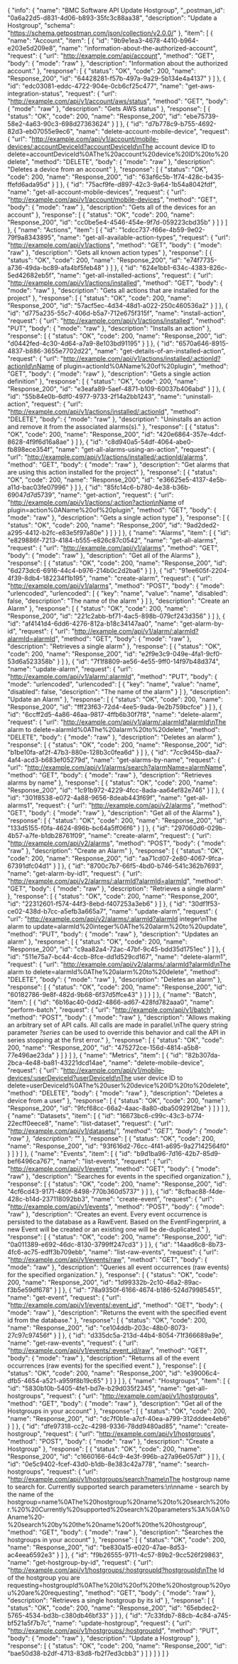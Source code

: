 {
  "info": {
    "name": "BMC Software API Update Hostgroup",
    "_postman_id": "0a6a22d5-d831-4d06-b893-35fc3c88aa38",
    "description": "Update a Hostgroup",
    "schema": "https://schema.getpostman.com/json/collection/v2.0.0/"
  },
  "item": [
    {
      "name": "Account",
      "item": [
        {
          "id": "9b9e1ea3-4678-4410-b964-e203e5d209e8",
          "name": "information-about-the-authorized-account",
          "request": {
            "url": "http://example.com/api/account",
            "method": "GET",
            "body": {
              "mode": "raw"
            },
            "description": "Information about the authorized account."
          },
          "response": [
            {
              "status": "OK",
              "code": 200,
              "name": "Response_200",
              "id": "64428281-f57b-497a-9a29-5b134e4a4137"
            }
          ]
        },
        {
          "id": "edc03081-eddc-4722-904e-0cb6cf25c477",
          "name": "get-aws-integration-status",
          "request": {
            "url": "http://example.com/api/v1/account/aws/status",
            "method": "GET",
            "body": {
              "mode": "raw"
            },
            "description": "Gets AWS status"
          },
          "response": [
            {
              "status": "OK",
              "code": 200,
              "name": "Response_200",
              "id": "ebe75739-58e2-4a63-90c3-698d27363624"
            }
          ]
        },
        {
          "id": "d7b778c9-b755-4692-82d3-eb07055e9ec6",
          "name": "delete-account-mobile-device",
          "request": {
            "url": "http://example.com/api/v1/account/mobile-devices/:accountDeviceId?accountDeviceId\nThe account device ID to delete=accountDeviceId%0AThe%20account%20device%20ID%20to%20delete",
            "method": "DELETE",
            "body": {
              "mode": "raw"
            },
            "description": "Deletes a device from an account"
          },
          "response": [
            {
              "status": "OK",
              "code": 200,
              "name": "Response_200",
              "id": "63af6c5b-1f74-428c-b435-ffefd6ada95d"
            }
          ]
        },
        {
          "id": "75acf9fe-d897-42c3-9a64-1b54a8042fdf",
          "name": "get-all-account-mobile-devices",
          "request": {
            "url": "http://example.com/api/v1/account/mobile-devices",
            "method": "GET",
            "body": {
              "mode": "raw"
            },
            "description": "Gets all of the devices for an account"
          },
          "response": [
            {
              "status": "OK",
              "code": 200,
              "name": "Response_200",
              "id": "cc0be5e4-4546-454e-9f7d-059223cbd35b"
            }
          ]
        }
      ]
    },
    {
      "name": "Actions",
      "item": [
        {
          "id": "1cdcc737-f66e-4b59-9e02-79f9a8343895",
          "name": "get-all-available-action-types",
          "request": {
            "url": "http://example.com/api/v1/actions",
            "method": "GET",
            "body": {
              "mode": "raw"
            },
            "description": "Gets all known action types"
          },
          "response": [
            {
              "status": "OK",
              "code": 200,
              "name": "Response_200",
              "id": "e74f7735-a736-49da-bc89-afa4bf5feb48"
            }
          ]
        },
        {
          "id": "624e1bb1-634c-4383-826c-5ed42682eb5f",
          "name": "get-all-installed-actions",
          "request": {
            "url": "http://example.com/api/v1/actions/installed",
            "method": "GET",
            "body": {
              "mode": "raw"
            },
            "description": "Gets all actions that are installed for the project"
          },
          "response": [
            {
              "status": "OK",
              "code": 200,
              "name": "Response_200",
              "id": "57acf5ec-4d34-48d1-a022-250c460536a2"
            }
          ]
        },
        {
          "id": "d775a235-55c7-406d-b5a7-712e675f315f",
          "name": "install-action",
          "request": {
            "url": "http://example.com/api/v1/actions/installed",
            "method": "PUT",
            "body": {
              "mode": "raw"
            },
            "description": "Installs an action"
          },
          "response": [
            {
              "status": "OK",
              "code": 200,
              "name": "Response_200",
              "id": "d0442fed-4c30-4d64-a7a9-8e103bd91195"
            }
          ]
        },
        {
          "id": "6570a646-8915-4837-b886-3655e7702d22",
          "name": "get-details-of-an-installed-action",
          "request": {
            "url": "http://example.com/api/v1/actions/installed/:actionId?actionId\nName of plugin=actionId%0AName%20of%20plugin",
            "method": "GET",
            "body": {
              "mode": "raw"
            },
            "description": "Gets a single action definition"
          },
          "response": [
            {
              "status": "OK",
              "code": 200,
              "name": "Response_200",
              "id": "e3eafa89-5aef-4871-b109-60037b406abd"
            }
          ]
        },
        {
          "id": "55b84e0b-6df0-4977-9733-2f14a2bb1243",
          "name": "uninstall-action",
          "request": {
            "url": "http://example.com/api/v1/actions/installed/:actionId",
            "method": "DELETE",
            "body": {
              "mode": "raw"
            },
            "description": "Uninstalls an action and remove it from the associated alarms(s)."
          },
          "response": [
            {
              "status": "OK",
              "code": 200,
              "name": "Response_200",
              "id": "420e6864-357e-4dcf-8628-4f9f6d16a8ae"
            }
          ]
        },
        {
          "id": "c8d940a5-54df-4064-abe0-fb898ece354f",
          "name": "get-all-alarms-using-an-action",
          "request": {
            "url": "http://example.com/api/v1/actions/installed/:actionId/alarms",
            "method": "GET",
            "body": {
              "mode": "raw"
            },
            "description": "Get alarms that are using this action installed for the project"
          },
          "response": [
            {
              "status": "OK",
              "code": 200,
              "name": "Response_200",
              "id": "e36625e5-4137-4e5b-a11d-bac03fe07996"
            }
          ]
        },
        {
          "id": "85fc14c6-b780-4e38-b36b-69047d7d5739",
          "name": "get-action",
          "request": {
            "url": "http://example.com/api/v1/actions/:action?action\nName of plugin=action%0AName%20of%20plugin",
            "method": "GET",
            "body": {
              "mode": "raw"
            },
            "description": "Gets a single action type"
          },
          "response": [
            {
              "status": "OK",
              "code": 200,
              "name": "Response_200",
              "id": "9ad2ded2-a295-4412-b2fc-e83e5f97a80e"
            }
          ]
        }
      ]
    },
    {
      "name": "Alarms",
      "item": [
        {
          "id": "e829886f-7213-4184-b555-e826c87c0542",
          "name": "get-all-alarms",
          "request": {
            "url": "http://example.com/api/v1/alarms",
            "method": "GET",
            "body": {
              "mode": "raw"
            },
            "description": "Get all of the Alarms"
          },
          "response": [
            {
              "status": "OK",
              "code": 200,
              "name": "Response_200",
              "id": "6d273dc6-6916-44c4-b976-214b0c2d2ba6"
            }
          ]
        },
        {
          "id": "91ee605f-2204-4f39-8db4-182234f1b195",
          "name": "create-alarm",
          "request": {
            "url": "http://example.com/api/v1/alarms",
            "method": "POST",
            "body": {
              "mode": "urlencoded",
              "urlencoded": [
                {
                  "key": "name",
                  "value": "name",
                  "disabled": false,
                  "description": "The name of the alarm"
                }
              ]
            },
            "description": "Create an Alarm"
          },
          "response": [
            {
              "status": "OK",
              "code": 200,
              "name": "Response_200",
              "id": "221c2abb-bf71-4ac5-898b-079cf243d356"
            }
          ]
        },
        {
          "id": "af4141d4-6dd6-4276-812a-b18c34147aa0",
          "name": "get-alarm-by-id",
          "request": {
            "url": "http://example.com/api/v1/alarm/:alarmId?alarmId=alarmId",
            "method": "GET",
            "body": {
              "mode": "raw"
            },
            "description": "Retrieves a single alarm"
          },
          "response": [
            {
              "status": "OK",
              "code": 200,
              "name": "Response_200",
              "id": "e2f9e3c9-049e-4fa1-9cf0-53d6a523358b"
            }
          ]
        },
        {
          "id": "7f1f8809-ae56-4e55-9ff0-14f97b48d374",
          "name": "update-alarm",
          "request": {
            "url": "http://example.com/api/v1/alarm/:alarmId",
            "method": "PUT",
            "body": {
              "mode": "urlencoded",
              "urlencoded": [
                {
                  "key": "name",
                  "value": "name",
                  "disabled": false,
                  "description": "The name of the alarm"
                }
              ]
            },
            "description": "Update an Alarm"
          },
          "response": [
            {
              "status": "OK",
              "code": 200,
              "name": "Response_200",
              "id": "fff23f63-72d4-4ee5-9ada-9e2b759bcfce"
            }
          ]
        },
        {
          "id": "6ccff2d5-4a86-46aa-9817-4ffb6b30f7f8",
          "name": "delete-alarm",
          "request": {
            "url": "http://example.com/api/v1/alarm/:alarmId?alarmId\nThe alarm to delete=alarmId%0AThe%20alarm%20to%20delete",
            "method": "DELETE",
            "body": {
              "mode": "raw"
            },
            "description": "Deletes an alarm"
          },
          "response": [
            {
              "status": "OK",
              "code": 200,
              "name": "Response_200",
              "id": "b1be10fa-af2f-47b3-880e-128b3c0fea6d"
            }
          ]
        },
        {
          "id": "7cc9d45b-daa7-4af4-acd3-b683ef05279d",
          "name": "get-alarms-by-name",
          "request": {
            "url": "http://example.com/api/v1/alarms/search?alarmName=alarmName",
            "method": "GET",
            "body": {
              "mode": "raw"
            },
            "description": "Retrieves alarms by name"
          },
          "response": [
            {
              "status": "OK",
              "code": 200,
              "name": "Response_200",
              "id": "1c91b972-4229-4fcc-8ada-aa64ef82e746"
            }
          ]
        },
        {
          "id": "301f8538-e072-4a88-9656-8deab443f69f",
          "name": "get-all-alarms1",
          "request": {
            "url": "http://example.com/api/v2/alarms",
            "method": "GET",
            "body": {
              "mode": "raw"
            },
            "description": "Get all of the Alarms"
          },
          "response": [
            {
              "status": "OK",
              "code": 200,
              "name": "Response_200",
              "id": "133d5155-f0fa-4624-896b-bc64a5ff06f6"
            }
          ]
        },
        {
          "id": "297060d6-029b-4b57-a7fe-b1db28761f09",
          "name": "create-alarm",
          "request": {
            "url": "http://example.com/api/v2/alarms",
            "method": "POST",
            "body": {
              "mode": "raw"
            },
            "description": "Create an Alarm"
          },
          "response": [
            {
              "status": "OK",
              "code": 200,
              "name": "Response_200",
              "id": "aa71cd07-2e80-4067-9fca-67391dfc04d1"
            }
          ]
        },
        {
          "id": "8700c7b7-66f5-4bd0-b746-541c362b7693",
          "name": "get-alarm-by-id1",
          "request": {
            "url": "http://example.com/api/v2/alarms/:alarmId?alarmId=alarmId",
            "method": "GET",
            "body": {
              "mode": "raw"
            },
            "description": "Retrieves a single alarm"
          },
          "response": [
            {
              "status": "OK",
              "code": 200,
              "name": "Response_200",
              "id": "22312601-f574-44f3-8ebd-f407253a3eb6"
            }
          ]
        },
        {
          "id": "30df1f53-ce02-438d-b7cc-a5efb3a665a7",
          "name": "update-alarm",
          "request": {
            "url": "http://example.com/api/v2/alarms/:alarmId?alarmId integer\nThe alarm to update=alarmId%20integer%0AThe%20alarm%20to%20update",
            "method": "PUT",
            "body": {
              "mode": "raw"
            },
            "description": "Updates an alarm"
          },
          "response": [
            {
              "status": "OK",
              "code": 200,
              "name": "Response_200",
              "id": "c9aa82a4-72ac-47bf-9c45-bdd35d1751ec"
            }
          ]
        },
        {
          "id": "511e75a7-bc44-4ccb-8fce-dd1d529cd167",
          "name": "delete-alarm1",
          "request": {
            "url": "http://example.com/api/v2/alarms/:alarmId?alarmId\nThe alarm to delete=alarmId%0AThe%20alarm%20to%20delete",
            "method": "DELETE",
            "body": {
              "mode": "raw"
            },
            "description": "Deletes an alarm"
          },
          "response": [
            {
              "status": "OK",
              "code": 200,
              "name": "Response_200",
              "id": "60182786-9e8f-482d-9b68-6f37d5ffce43"
            }
          ]
        }
      ]
    },
    {
      "name": "Batch",
      "item": [
        {
          "id": "6b16ac40-0dd2-4866-ad67-428fd782aaa0",
          "name": "perform-batch",
          "request": {
            "url": "http://example.com/api/v1/batch",
            "method": "POST",
            "body": {
              "mode": "raw"
            },
            "description": "Allows making an arbitrary set of API calls.    All calls are made in parallel.\nThe query string parameter <em>?series</em> can be used to override this behavior and call the API in series stopping at the first error."
          },
          "response": [
            {
              "status": "OK",
              "code": 200,
              "name": "Response_200",
              "id": "475272ce-156d-4814-a5b8-77e496ae23da"
            }
          ]
        }
      ]
    },
    {
      "name": "Metrics",
      "item": [
        {
          "id": "82b307da-2bca-4e48-ba81-43221dcd14ae",
          "name": "delete-mobile-device",
          "request": {
            "url": "http://example.com/api/v1/mobile-devices/:userDeviceId?userDeviceId\nThe user device ID to delete=userDeviceId%0AThe%20user%20device%20ID%20to%20delete",
            "method": "DELETE",
            "body": {
              "mode": "raw"
            },
            "description": "Deletes a device from a user"
          },
          "response": [
            {
              "status": "OK",
              "code": 200,
              "name": "Response_200",
              "id": "9fcf68cc-66a2-4aac-8a80-dba5092912be"
            }
          ]
        }
      ]
    },
    {
      "name": "Datasets",
      "item": [
        {
          "id": "16673bc6-c99c-43c3-b774-22ecff0eece8",
          "name": "list-dataset",
          "request": {
            "url": "http://example.com/api/v1/datasets/*",
            "method": "GET",
            "body": {
              "mode": "raw"
            },
            "description": "*"
          },
          "response": [
            {
              "status": "OK",
              "code": 200,
              "name": "Response_200",
              "id": "93f616d2-76cc-4f41-a695-9a27142564f0"
            }
          ]
        }
      ]
    },
    {
      "name": "Events",
      "item": [
        {
          "id": "b9d1ba96-7d16-42b7-85d9-bef6496ca767",
          "name": "list-events",
          "request": {
            "url": "http://example.com/api/v1/events",
            "method": "GET",
            "body": {
              "mode": "raw"
            },
            "description": "Searches for events in the specified organization."
          },
          "response": [
            {
              "status": "OK",
              "code": 200,
              "name": "Response_200",
              "id": "4cf6cd43-9171-480f-8498-770b360d5737"
            }
          ]
        },
        {
          "id": "8cfbac88-f4de-428c-b14d-237118092bb3",
          "name": "create-event",
          "request": {
            "url": "http://example.com/api/v1/events",
            "method": "POST",
            "body": {
              "mode": "raw"
            },
            "description": "Creates an event. Every event occurrence is persisted to the database as a RawEvent. Based on the EventFingerprint, a new Event will be created or an existing one will be de-duplicated."
          },
          "response": [
            {
              "status": "OK",
              "code": 200,
              "name": "Response_200",
              "id": "0a011389-e692-46dc-8130-3799ff247cd3"
            }
          ]
        },
        {
          "id": "14aad6c8-8b73-4fc6-ac75-edff3b709ebb",
          "name": "list-raw-events",
          "request": {
            "url": "http://example.com/api/v1/events/raw",
            "method": "GET",
            "body": {
              "mode": "raw"
            },
            "description": "Queries all event occurrences (raw events) for the specified organization."
          },
          "response": [
            {
              "status": "OK",
              "code": 200,
              "name": "Response_200",
              "id": "1d99332b-2c10-46a2-89ac-f3b5e59df678"
            }
          ]
        },
        {
          "id": "78a9350f-6166-4674-b186-524d79985451",
          "name": "get-event",
          "request": {
            "url": "http://example.com/api/v1/events/:event_id",
            "method": "GET",
            "body": {
              "mode": "raw"
            },
            "description": "Returns the event with the specified event id from the database."
          },
          "response": [
            {
              "status": "OK",
              "code": 200,
              "name": "Response_200",
              "id": "ce104ddb-203c-48b0-8073-27c97c97456f"
            }
          ]
        },
        {
          "id": "d335dc5a-213d-44b4-8054-71f366689a9e",
          "name": "get-raw-events",
          "request": {
            "url": "http://example.com/api/v1/events/:event_id/raw",
            "method": "GET",
            "body": {
              "mode": "raw"
            },
            "description": "Returns all of the event occurrences (raw events) for the specified event."
          },
          "response": [
            {
              "status": "OK",
              "code": 200,
              "name": "Response_200",
              "id": "e39006c4-dfb5-4654-a521-a959f8b19c65"
            }
          ]
        }
      ]
    },
    {
      "name": "Hostgroups",
      "item": [
        {
          "id": "5830b10b-5405-4fe1-bd7e-b29d035f2345",
          "name": "get-all-hostgroups",
          "request": {
            "url": "http://example.com/api/v1/hostgroups",
            "method": "GET",
            "body": {
              "mode": "raw"
            },
            "description": "Get all of the Hostgroups in your account"
          },
          "response": [
            {
              "status": "OK",
              "code": 200,
              "name": "Response_200",
              "id": "dc7f0b1e-a7cf-40ea-a799-312dddee4eb6"
            }
          ]
        },
        {
          "id": "dfe97318-cc2c-4298-9336-78dd9480ad85",
          "name": "create-hostgroup",
          "request": {
            "url": "http://example.com/api/v1/hostgroups",
            "method": "POST",
            "body": {
              "mode": "raw"
            },
            "description": "Create a Hostgroup"
          },
          "response": [
            {
              "status": "OK",
              "code": 200,
              "name": "Response_200",
              "id": "c1660166-64c9-4e3f-996b-a27a96e057df"
            }
          ]
        },
        {
          "id": "0e5c9402-fcef-43d0-b1db-8e383c42a778",
          "name": "search-hostgroups",
          "request": {
            "url": "http://example.com/api/v1/hostgroups/search?name\nThe hostgroup name to search for.  Currently supported search parameters:\n\nname - search by the name of the hostgroup=name%0AThe%20hostgroup%20name%20to%20search%20for.%20%20Currently%20supported%20search%20parameters%3A%0A%0Aname%20-%20search%20by%20the%20name%20of%20the%20hostgroup",
            "method": "GET",
            "body": {
              "mode": "raw"
            },
            "description": "Searches the hostgroups in your account"
          },
          "response": [
            {
              "status": "OK",
              "code": 200,
              "name": "Response_200",
              "id": "be830a15-e020-47ae-8d53-ac4eea6592e3"
            }
          ]
        },
        {
          "id": "f9b26555-9711-4c57-89b2-9cc526f29863",
          "name": "get-hostgroup-by-id",
          "request": {
            "url": "http://example.com/api/v1/hostgroups/:hostgroupId?hostgroupId\nThe Id of the hostgroup you are requesting=hostgroupId%0AThe%20Id%20of%20the%20hostgroup%20you%20are%20requesting",
            "method": "GET",
            "body": {
              "mode": "raw"
            },
            "description": "Retrieves a single hostgroup by its id"
          },
          "response": [
            {
              "status": "OK",
              "code": 200,
              "name": "Response_200",
              "id": "65ebdec2-5765-4534-bd3b-c380db46bf33"
            }
          ]
        },
        {
          "id": "7c33fdb7-88cb-4c84-a745-bf521a5f7b7c",
          "name": "update-hostgroup",
          "request": {
            "url": "http://example.com/api/v1/hostgroups/:hostgroupId",
            "method": "PUT",
            "body": {
              "mode": "raw"
            },
            "description": "Update a Hostgroup"
          },
          "response": [
            {
              "status": "OK",
              "code": 200,
              "name": "Response_200",
              "id": "bae50d38-b2df-4713-83d8-fb2f7ed3cbb3"
            }
          ]
        }
      ]
    }
  ]
}